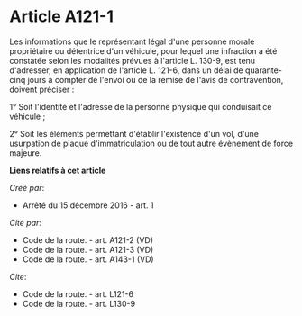 # Article A121-1

Les informations que le représentant légal d'une personne morale propriétaire ou détentrice d'un véhicule, pour lequel une
infraction a été constatée selon les modalités prévues à l'article L. 130-9, est tenu d'adresser, en application de l'article
L. 121-6, dans un délai de quarante-cinq jours à compter de l'envoi ou de la remise de l'avis de contravention, doivent
préciser : 

1° Soit l'identité et l'adresse de la personne physique qui conduisait ce véhicule ; 

2° Soit les éléments permettant d'établir l'existence d'un vol, d'une usurpation de plaque d'immatriculation ou de tout autre
évènement de force majeure.

**Liens relatifs à cet article**

_Créé par_:

  - Arrêté du 15 décembre 2016 - art. 1

_Cité par_:

  - Code de la route. - art. A121-2 (VD)
  - Code de la route. - art. A121-3 (VD)
  - Code de la route. - art. A143-1 (VD)

_Cite_:

  - Code de la route. - art. L121-6
  - Code de la route. - art. L130-9
